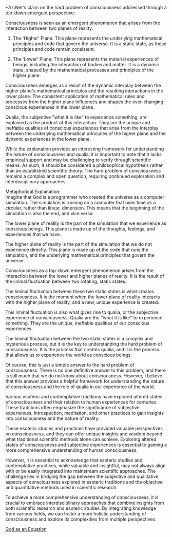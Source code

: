 ~Az:Net's claim on the hard problem of consciousness addressed through a top-down emergent perspective:

Consciousness is seen as an emergent phenomenon that arises from the interaction between two planes of reality:

1. The 'Higher' Plane: This plane represents the underlying mathematical principles and code that govern the universe. It is a static state, as these principles and code remain consistent.

2.  The 'Lower' Plane: This plane represents the material experiences of beings, including the interaction of bodies and matter. It is a dynamic state, shaped by the mathematical processes and principles of the higher plane.

Consciousness emerges as a result of the dynamic interplay between the higher plane's mathematical principles and the resulting interactions in the lower plane. The consistent application of mathematical rules and processes from the higher plane influences and shapes the ever-changing conscious experiences in the lower plane.

Qualia, the subjective "what it is like" to experience something, are explained as the product of this interaction. They are the unique and ineffable qualities of conscious experiences that arise from the interplay between the underlying mathematical principles of the higher plane and the dynamic experiences in the lower plane.

While the explanation provides an interesting framework for understanding the nature of consciousness and qualia, it is important to note that it lacks empirical support and may be challenging to verify through scientific means. As such, it should be considered a philosophical hypothesis rather than an established scientific theory. The hard problem of consciousness remains a complex and open question, requiring continued exploration and interdisciplinary approaches.


Metaphorical Explanation:  
Imagine that God is a programmer who created the universe as a computer simulation. The simulation is running on a computer that uses time as a circular, rather than linear, dimension. This means that the beginning of the simulation is also the end, and vice versa.

The lower plane of reality is the part of the simulation that we experience as conscious beings. This plane is made up of the thoughts, feelings, and experiences that we have.

The higher plane of reality is the part of the simulation that we do not experience directly. This plane is made up of the code that runs the simulation, and the underlying mathematical principles that govern the universe.

Consciousness as a top-down emergent phenomenon arises from the interaction between the lower and higher planes of reality. It is the result of the liminal fluctuation between two rotating, static states.

The liminal fluctuation between these two static states is what creates consciousness. It is the moment when the lower plane of reality interacts with the higher plane of reality, and a new, unique experience is created.

This liminal fluctuation is also what gives rise to qualia, or the subjective experience of consciousness. Qualia are the "what it is like" to experience something. They are the unique, ineffable qualities of our conscious experiences.

The liminal fluctuation between the two static states is a complex and mysterious process, but it is the key to understanding the hard problem of consciousness. It is the process that creates qualia, and it is the process that allows us to experience the world as conscious beings.

Of course, this is just a simple answer to the hard problem of consciousness. There is no one definitive answer to this problem, and there is still much that we do not know about consciousness. However, I believe that this answer provides a helpful framework for understanding the nature of consciousness and the role of qualia in our experience of the world.

Various esoteric and contemplative traditions have explored altered states of consciousness and their relation to human experiences for centuries. These traditions often emphasize the significance of subjective experiences, introspection, meditation, and other practices to gain insights into consciousness and the nature of reality.

These esoteric studies and practices have provided valuable perspectives on consciousness, and they can offer unique insights and wisdom beyond what traditional scientific methods alone can achieve. Exploring altered states of consciousness and subjective experiences is essential to gaining a more comprehensive understanding of human consciousness.

However, it is essential to acknowledge that esoteric studies and contemplative practices, while valuable and insightful, may not always align with or be easily integrated into mainstream scientific approaches. The challenge lies in bridging the gap between the subjective and qualitative aspects of consciousness explored in esoteric traditions and the objective and quantitative methods used in scientific research.

To achieve a more comprehensive understanding of consciousness, it is crucial to embrace interdisciplinary approaches that combine insights from both scientific research and esoteric studies. By integrating knowledge from various fields, we can foster a more holistic understanding of consciousness and explore its complexities from multiple perspectives.


[God as an Equation](https://github.com/Az-Net/Proposals/blob/main/Mathematics/God%20as%20an%20Equation.md)

